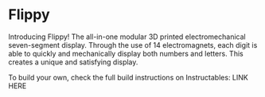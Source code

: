 # Flippy
Introducing Flippy! The all-in-one modular 3D printed electromechanical seven-segment display. Through the use of 14 electromagnets, each digit is able to quickly and mechanically display both numbers and letters. This creates a unique and satisfying display.

To build your own, check the full build instructions on Instructables: LINK HERE
